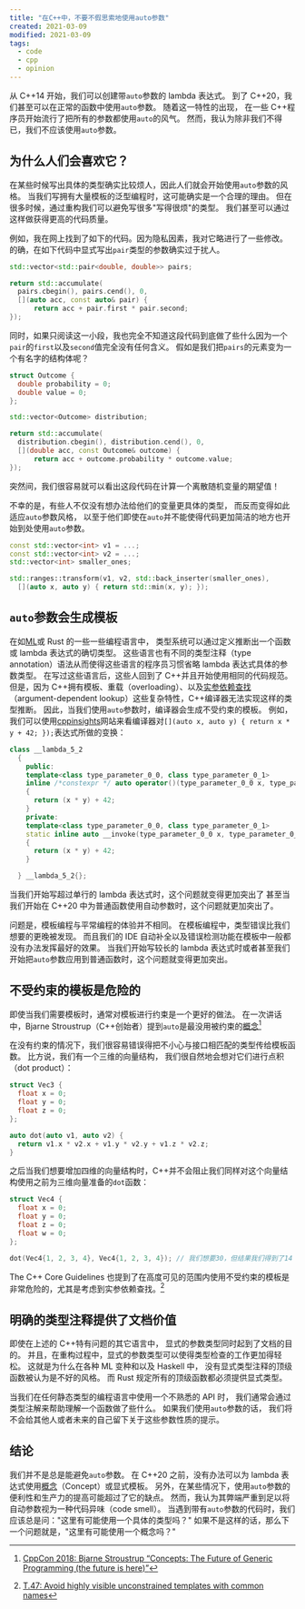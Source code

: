 ```yaml
---
title: "在C++中，不要不假思索地使用auto参数"
created: 2021-03-09
modified: 2021-03-09
tags:
  - code
  - cpp
  - opinion
---
```


从 C++14 开始，我们可以创建带`auto`参数的 lambda 表达式。
到了 C++20，我们甚至可以在正常的函数中使用`auto`参数。
随着这一特性的出现，
在一些 C++程序员开始流行了把所有的参数都使用`auto`的风气。
然而，我认为除非我们不得已，我们不应该使用`auto`参数。

<!-- end -->

## 为什么人们会喜欢它？

在某些时候写出具体的类型确实比较烦人，因此人们就会开始使用`auto`参数的风格。
当我们写拥有大量模板的泛型编程时，这可能确实是一个合理的理由。
但在很多时候，通过重构我们可以避免写很多"写得很烦"的类型。
我们甚至可以通过这样做获得更高的代码质量。

例如，我在网上找到了如下的代码。因为隐私因素，我对它略进行了一些修改。
的确，在如下代码中显式写出`pair`类型的参数确实过于扰人。

```cpp
std::vector<std::pair<double, double>> pairs;

return std::accumulate(
  pairs.cbegin(), pairs.cend(), 0,
  [](auto acc, const auto& pair) {
      return acc + pair.first * pair.second;
});
```

同时，如果只阅读这一小段，我也完全不知道这段代码到底做了些什么因为一个`pair`的`first`以及`second`值完全没有任何含义。
假如是我们把`pairs`的元素变为一个有名字的结构体呢？

```cpp
struct Outcome {
  double probability = 0;
  double value = 0;
};

std::vector<Outcome> distribution;

return std::accumulate(
  distribution.cbegin(), distribution.cend(), 0,
  [](double acc, const Outcome& outcome) {
      return acc + outcome.probability * outcome.value;
});
```

突然间，我们很容易就可以看出这段代码在计算一个离散随机变量的期望值！

不幸的是，有些人不仅没有想办法给他们的变量更具体的类型，
而反而变得如此适应`auto`参数风格，
以至于他们即使在`auto`并不能使得代码更加简洁的地方也开始到处使用`auto`参数。

```cpp
const std::vector<int> v1 = ...;
const std::vector<int> v2 = ...;
std::vector<int> smaller_ones;

std::ranges::transform(v1, v2, std::back_inserter(smaller_ones),
  [](auto x, auto y) { return std::min(x, y); });
```

## `auto`参数会生成模板

在如[ML](https://zh.wikipedia.org/wiki/ML%E8%AF%AD%E8%A8%80)或 Rust 的一些一些编程语言中，
类型系统可以通过定义推断出一个函数或 lambda 表达式的确切类型。
这些语言也有不同的类型注释（type annotation）语法从而使得这些语言的程序员习惯省略 lambda 表达式具体的参数类型。
在写过这些语言后，这些人回到了 C++并且开始使用相同的代码规范。
但是，因为 C++拥有模板、重载（overloading）、以及[实参依赖查找](https://zh.cppreference.com/w/cpp/language/adl)（argument-dependent lookup）这些复杂特性，C++编译器无法实现这样的类型推断。
因此，当我们使用`auto`参数时，编译器会生成不受约束的模板。
例如，我们可以使用[cppinsights](https://cppinsights.io/)网站来看编译器对`[](auto x, auto y) { return x * y + 42; });`表达式所做的变换：

```cpp
class __lambda_5_2
  {
    public:
    template<class type_parameter_0_0, class type_parameter_0_1>
    inline /*constexpr */ auto operator()(type_parameter_0_0 x, type_parameter_0_1 y) const
    {
      return (x * y) + 42;
    }
    private:
    template<class type_parameter_0_0, class type_parameter_0_1>
    static inline auto __invoke(type_parameter_0_0 x, type_parameter_0_1 y)
    {
      return (x * y) + 42;
    }

  } __lambda_5_2{};
```

当我们开始写超过单行的 lambda 表达式时，这个问题就变得更加突出了
甚至当我们开始在 C++20 中为普通函数使用自动参数时，这个问题就更加突出了。

问题是，模板编程与平常编程的体验并不相同。
在模板编程中，类型错误比我们想要的更晚被发现。
而且我们的 IDE 自动补全以及错误检测功能在模板中一般都没有办法发挥最好的效果。
当我们开始写较长的 lambda 表达式时或者甚至我们开始把`auto`参数应用到普通函数时，这个问题就变得更加突出。

## 不受约束的模板是危险的

即使当我们需要模板时，通常对模板进行约束是一个更好的做法。
在一次讲话中，Bjarne Stroustrup（C++创始者）提到`auto`是最没用被约束的[概念](https://zh.cppreference.com/w/cpp/language/constraints)[^1]

[^1]: [CppCon 2018: Bjarne Stroustrup “Concepts: The Future of Generic Programming (the future is here)”](https://youtu.be/HddFGPTAmtU)

在没有约束的情况下，我们很容易错误得把不小心与接口相匹配的类型传给模板函数。
比方说，我们有一个三维的向量结构，
我们很自然地会想对它们进行点积（dot product）：

```cpp
struct Vec3 {
  float x = 0;
  float y = 0;
  float z = 0;
};

auto dot(auto v1, auto v2) {
  return v1.x * v2.x + v1.y * v2.y + v1.z * v2.z;
}
```

之后当我们想要增加四维的向量结构时，C++并不会阻止我们同样对这个向量结构使用之前为三维向量准备的`dot`函数：

```cpp
struct Vec4 {
  float x = 0;
  float y = 0;
  float z = 0;
  float w = 0;
};

dot(Vec4{1, 2, 3, 4}, Vec4{1, 2, 3, 4}); // 我们想要30，但结果我们得到了14
```

The C++ Core Guidelines 也提到了在高度可见的范围内使用不受约束的模板是非常危险的，尤其是考虑到实参依赖查找。[^2]

[^2]: [T.47: Avoid highly visible unconstrained templates with common names](https://github.com/isocpp/CppCoreGuidelines/blob/master/CppCoreGuidelines.md#Rt-visible)

## 明确的类型注释提供了文档价值

即使在上述的 C++特有问题的其它语言中，
显式的参数类型同时起到了文档的目的。
并且，在重构过程中，显式的参数类型可以使得类型检查的工作更加得轻松。
这就是为什么在各种 ML 变种和以及 Haskell 中，
没有显式类型注释的顶级函数被认为是不好的风格。
而 Rust 规定所有的顶级函数都必须提供显式类型。

当我们在任何静态类型的编程语言中使用一个不熟悉的 API 时，
我们通常会通过类型注解来帮助理解一个函数做了些什么。
如果我们使用`auto`参数的话，
我们将不会给其他人或者未来的自己留下关于这些参数性质的提示。

## 结论

我们并不是总是能避免`auto`参数。
在 C++20 之前，没有办法可以为 lambda 表达式使用[概念](https://zh.cppreference.com/w/cpp/language/constraints)（Concept）或显式模板。
另外，在某些情况下，使用`auto`参数的便利性和生产力的提高可能超过了它的缺点。
然而，我认为其弊端严重到足以将自动参数视为一种代码异味（code smell）。
当遇到带有`auto`参数的代码时，我们应该总是问："这里有可能使用一个具体的类型吗？"
如果不是这样的话，那么下一个问题就是，"这里有可能使用一个概念吗？"
